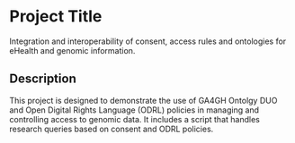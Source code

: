 # Project Title
Integration and interoperability of consent, access rules and ontologies for eHealth and genomic information.

## Description

This project is designed to demonstrate the use of GA4GH Ontolgy DUO and  Open Digital Rights Language (ODRL) policies in managing and controlling access to genomic data. It includes a script that handles research queries based on consent and ODRL policies.

